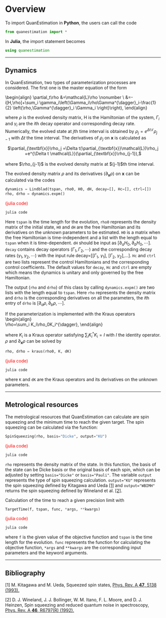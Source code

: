 # **Overview**
To import QuanEstimation in **Python**, the users can call the code
``` py
from quanestimation import *
```
In **Julia**, the import statement becomes 
``` jl
using quanestimation
```

---

## **Dynamics**
In QuanEstimation, two types of parameterization processes are considered. The first one is the 
master equation of the form

\begin{align}
\partial_t\rho &=\mathcal{L}\rho \nonumber \\
&=-i[H,\rho]+\sum_i \gamma_i\left(\Gamma_i\rho\Gamma^{\dagger}_i-\frac{1}{2}
\left\{\rho,\Gamma^{\dagger}_i \Gamma_i \right\}\right),
\end{align}

where $\rho$ is the evolved density matrix, H is the Hamiltonian of the system, $\Gamma_i$ and 
$\gamma_i$ are the $i\mathrm{th}$ decay operator and corresponding decay rate. Numerically, 
the evolved state at $j$th time interval is obtained by $\rho_j=e^{\Delta t\mathcal{L}}
\rho_{j-1}$ with $\Delta t$ the time interval. The derivatives of $\rho_j$ on $\textbf{x}$ is 
calculated as
<center> $\partial_{\textbf{x}}\rho_j =\Delta t(\partial_{\textbf{x}}\mathcal{L})\rho_j
+e^{\Delta t \mathcal{L}}(\partial_{\textbf{x}}\rho_{j-1}),$ </center> <br>
where $\rho_{j-1}$ is the evolved density matrix at $(j-1)$th time interval.

The evolved density matrix $\rho$ and its derivatives ($\partial_{\textbf{x}}\rho$) on 
$\textbf{x}$  can be calculated via the codes
``` py
dynamics = Lindblad(tspan, rho0, H0, dH, decay=[], Hc=[], ctrl=[])
rho, drho = dynamics.expm()
```
<span style="color:red">(julia code) </span>
``` jl
julia code 
```
Here `tspan` is the time length for the evolution, `rho0` represents the density matrix of the
initial state, `H0` and `dH` are the free Hamiltonian and its derivatives on the unknown 
parameters to be estimated. `H0` is a matrix when the free Hamiltonian is time-independent and 
a list with the length equal to `tspan` when it is time-dependent. `dH` should be input as 
$[\partial_a{H_0}, \partial_b{H_0}, \cdots]$. `decay` contains decay operators 
$(\Gamma_1, \Gamma_2, \cdots)$ and the corresponding decay rates $(\gamma_1, \gamma_2, \cdots)$ 
with the input rule decay=[[$\Gamma_1$, $\gamma_1$], [$\Gamma_2$, $\gamma_2$],...]. `Hc` and 
`ctrl` are two lists represent the control Hamiltonians and the corresponding control 
coefficients. The default values for `decay`, `Hc` and `ctrl` are empty which means the 
dynamics is unitary and only governed by the free Hamiltonian.

The output (`rho` and `drho`) of this class by calling `dynamics.expm()` are two lists with 
the length equal to `tspan`. Here `rho` represents the density matrix and `drho` is the 
corresponding derivatives on all the parameters, the $i$th entry of `drho` is 
$[\partial_a{\rho},\partial_b{\rho},\cdots].$

If the parameterization is implemented with the Kraus operators
\begin{align}  
\rho=\sum_i K_i\rho_0K_i^{\dagger},
\end{align}

where $K_i$ is a Kraus operator satisfying $\sum_{i}K^{\dagger}_i K_i=I$ with $I$ 
the identity operator. $\rho$ and $\partial_{\textbf{x}}\rho$ can be solved by
``` py
rho, drho = kraus(rho0, K, dK)
```
<span style="color:red">(julia code) </span>
``` jl
julia code 
```
where `K` and `dK` are the Kraus operators and its derivatives on the unknown parameters.

---

## **Metrological resources**
The metrological resources that QuanEstimation can calculate are spin squeezing and the 
minimum time to reach the given target. The spin squeezing can be calculated via the function: 
``` py
SpinSqueezing(rho, basis="Dicke", output="KU")
```
<span style="color:red">(julia code) </span>
``` jl
julia code 
```
`rho` represents the density matrix of the state. In this function, the basis of the state can 
be Dicke basis or the original basis of each spin, which can be adjusted by setting 
`basis="Dicke"` or `basis="Pauli"`. The variable `output` represents the type of spin squeezing 
calculation. `output="KU"` represents the spin squeezing defined by Kitagawa and Ueda 
[[1]](#Kitagawa1993) and `output="WBIMH"` returns the spin squeezing defined by Wineland 
et al. [[2]](#Wineland1992).

Calculation of the time to reach a given precision limit with
``` py
TargetTime(f, tspan, func, *args, **kwargs)
```
<span style="color:red">(julia code) </span>
``` jl
julia code 
```
where `f` is the given value of the objective function and `tspan` is the time length for the evolution. 
`func` represents the function for calculating the objective function, `*args` and `**kwargs` are 
the corresponding input parameters and the keyword arguments.

---
## **Bibliography**
<a id="Kitagawa1993">[1]</a> 
M. Kitagawa and M. Ueda, Squeezed spin states, 
[Phys. Rev. A **47**, 5138 (1993).](https://doi.org/10.1103/PhysRevA.47.5138)

<a id="Wineland1992">[2]</a>
D. J. Wineland, J. J. Bollinger, W. M. Itano, F. L. Moore, and D. J. Heinzen, 
Spin squeezing and reduced quantum noise in spectroscopy, 
[Phys. Rev. A **46**, R6797(R) (1992).](https://doi.org/10.1103/PhysRevA.46.R6797)
